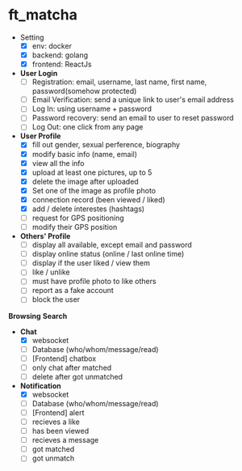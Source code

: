 # ft_matcha

- Setting
    - [X] env: docker
    - [X] backend: golang
    - [X] frontend: ReactJs

- **User Login**
    - [ ] Registration: email, username, last name, first name, password(somehow protected)
    - [ ] Email Verification: send a unique link to user's email address
    - [ ] Log In: using username + password
    - [ ] Password recovery: send an email to user to reset password
    - [ ] Log Out: one click from any page

- **User Profile**
    - [X] fill out gender, sexual perference, biography
    - [X] modify basic info (name, email)
    - [X] view all the info
    - [X] upload at least one pictures, up to 5
    - [X] delete the image after uploaded
    - [X] Set one of the image as profile photo
    - [X] connection record (been viewed / liked)
    - [X] add / delete interestes (hashtags)
    - [ ] request for GPS positioning
    - [ ] modify their GPS position

- **Others' Profile**
    - [ ] display all available, except email and password
    - [ ] display online status (online / last online time)
    - [ ] display if the user liked / view them
    - [ ] like / unlike
    - [ ] must have profile photo to like others
    - [ ] report as a fake account
    - [ ] block the user

**Browsing**
**Search**

- **Chat**
    - [X] websocket
    - [ ] Database (who/whom/message/read)
    - [ ] [Frontend] chatbox
    - [ ] only chat after matched
    - [ ] delete after got unmatched

- **Notification**
    - [X] websocket
    - [ ] Database (who/whom/message/read)
    - [ ] [Frontend] alert
    - [ ] recieves a like
    - [ ] has been viewed
    - [ ] recieves a message 
    - [ ] got matched
    - [ ] got unmatch
